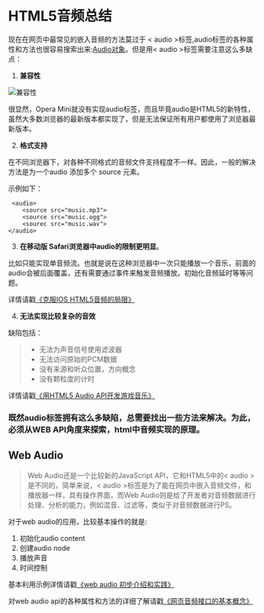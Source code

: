 # HTML5音频总结

现在在网页中最常见的嵌入音频的方法莫过于 < audio >标签,audio标签的各种属性和方法也很容易搜索出来:[Audio对象](http://www.w3school.com.cn/jsref/dom_obj_audio.asp)。但是用< audio >标签需要注意这么多缺点：

1. **兼容性**

![兼容性](https://wx4.sinaimg.cn/mw690/006P0MECgy1fm3r09es50j31880bw3yy.jpg)

很显然，Opera Mini就没有实现audio标签，而且毕竟audio是HTML5的新特性，虽然大多数浏览器的最新版本都实现了，但是无法保证所有用户都使用了浏览器最新版本。

2. **格式支持**

在不同浏览器下，对各种不同格式的音频文件支持程度不一样。因此，一般的解决方法是为一个audio 添加多个 source 元素。

示例如下：

     <audio> 
        <source src="music.mp3">
        <source src="music.ogg">
        <sourec src="music.wav">
    </audio>

3. **在移动版 Safari浏览器中audio的限制更明显**。

比如只能实现单音频流。也就是说在这种浏览器中一次只能播放一个音乐，前面的audio会被后面覆盖，还有需要通过事件来触发音频播放。初始化音频延时等等问题。

详情请戳[《克服IOS HTML5音频的局限》](https://www.ibm.com/developerworks/cn/web/wa-ioshtml5/index.html)

4. **无法实现比较复杂的音效**

缺陷包括：


>  - 无法为声音信号使用滤波器
> - 无法访问原始的PCM数据
>  - 没有来源和听众位置，方向概念
>  - 没有颗粒度的计时

详情请戳[《用HTML5 Audio API开发游戏音乐》](http://www.uml.org.cn/html/201206271.asp)


### 既然audio标签拥有这么多缺陷，总需要找出一些方法来解决。为此，必须从WEB API角度来探索，html中音频实现的原理。

## Web Audio

> Web Audio还是一个比较新的JavaScript API，它和HTML5中的< audio >是不同的，简单来说，< audio >标签是为了能在网页中嵌入音频文件，和播放器一样，具有操作界面，而Web Audio则是给了开发者对音频数据进行处理、分析的能力，例如混音、过滤等，类似于对音频数据进行PS。

对于web audio的应用，比较基本操作的就是:
1. 初始化audio content
2. 创建audio node
3. 播放声音
4. 时间控制

基本利用示例详情请戳[《web audio 初步介绍和实践》](http://www.cnblogs.com/ericHTML5/p/4039530.html)

对web audio api的各种属性和方法的详细了解请戳[《网页音频接口的基本概念》](https://developer.mozilla.org/zh-CN/docs/Web/API/Web_Audio_API/Basic_concepts_behind_Web_Audio_API)




    

